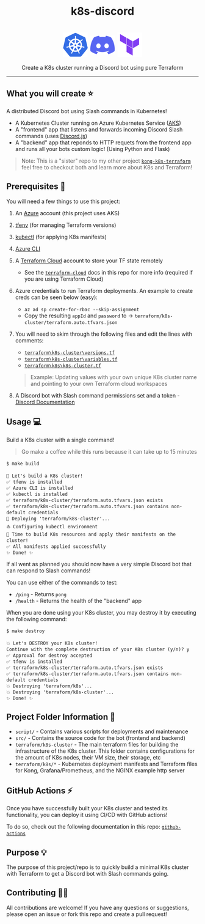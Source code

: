 <h1 align="center">k8s-discord</h1>
<h1 align="center">
    <img src="docs/assets/k8s.png" alt="errbot" align="center" width="64px"/>
    <img src="docs/assets/discord.svg" alt="errbot" align="center" width="64px"/>
    <img src="docs/assets/terraform.png" alt="errbot" align="center" width="64px"/>
</h1>

<p align="center">
  Create a K8s cluster running a Discord bot using pure Terraform
</p>

<hr>

## What you will create ⭐

A distributed Discord bot using Slash commands in Kubernetes!

- A Kubernetes Cluster running on Azure Kubernetes Service ([AKS](https://azure.microsoft.com/en-us/services/kubernetes-service/#overview))
- A "frontend" app that listens and forwards incoming Discord Slash commands (uses [Discord.js](https://github.com/discordjs/discord.js))
- A "backend" app that reponds to HTTP requets from the frontend app and runs all your bots custom logic! (Using Python and Flask)

> Note: This is a "sister" repo to my other project [`kong-k8s-terraform`](https://github.com/GrantBirki/k8s-kong-terraform) feel free to checkout both and learn more about K8s and Terraform!

## Prerequisites 🚩

You will need a few things to use this project:

1. An [Azure](https://azure.microsoft.com/en-us/free/) account (this project uses AKS)
1. [tfenv](https://github.com/tfutils/tfenv) (for managing Terraform versions)
1. [kubectl](https://kubernetes.io/docs/tasks/tools/) (for applying K8s manifests)
1. [Azure CLI](https://docs.microsoft.com/en-us/cli/azure/install-azure-cli)
1. A [Terraform Cloud](https://www.terraform.io/cloud) account to store your TF state remotely
    - See the [`terraform-cloud`](docs/terraform-cloud.md) docs in this repo for more info (required if you are using Terraform Cloud)
1. Azure credentials to run Terraform deployments. An example to create creds can be seen below (easy):
    - `az ad sp create-for-rbac --skip-assignment`
    - Copy the resulting `appId` and `password` to -> `terraform/k8s-cluster/terraform.auto.tfvars.json`
1. You will need to skim through the following files and edit the lines with comments:
    - [`terraform\k8s-cluster\versions.tf`](terraform\k8s-cluster\versions.tf)
    - [`terraform\k8s-cluster\variables.tf`](terraform\k8s-cluster\variables.tf)
    - [`terraform\k8s\k8s-cluster.tf`](terraform\k8s\k8s-cluster.tf)

    > Example: Updating values with your own unique K8s cluster name and pointing to your own Terraform cloud workspaces
1. A Discord bot with Slash command permissions set and a token - [Discord Documentation](https://discord.com/developers/docs/interactions/application-commands)

## Usage 💻

Build a K8s cluster with a single command!

> Go make a coffee while this runs because it can take up to 15 minutes

```console
$ make build

🔨 Let's build a K8s cluster!
✅ tfenv is installed
✅ Azure CLI is installed
✅ kubectl is installed
✅ terraform/k8s-cluster/terraform.auto.tfvars.json exists
✅ terraform/k8s-cluster/terraform.auto.tfvars.json contains non-default credentials
🚀 Deploying 'terraform/k8s-cluster'...
⛵ Configuring kubectl environment
🔨 Time to build K8s resources and apply their manifests on the cluster!
✅ All manifests applied successfully
✨ Done! ✨
```

If all went as planned you should now have a very simple Discord bot that can respond to Slash commands!

You can use either of the commands to test:

- `/ping` - Returns `pong`
- `/health` - Returns the health of the "backend" app

When you are done using your K8s cluster, you may destroy it by executing the following command:

```console
$ make destroy

💥 Let's DESTROY your K8s cluster!
Continue with the complete destruction of your K8s cluster (y/n)? y
✅ Approval for destroy accepted
✅ tfenv is installed
✅ terraform/k8s-cluster/terraform.auto.tfvars.json exists
✅ terraform/k8s-cluster/terraform.auto.tfvars.json contains non-default credentials
💥 Destroying 'terraform/k8s'...
💥 Destroying 'terraform/k8s-cluster'...
✨ Done! ✨
```

## Project Folder Information 📂

- `script/` - Contains various scripts for deployments and maintenance
- `src/` - Contains the source code for the bot (frontend and backend)
- `terraform/k8s-cluster` - The main terraform files for building the infrastructure of the K8s cluster. This folder contains configurations for the amount of K8s nodes, their VM size, their storage, etc
- `terraform/k8s/*` - Kubernetes deployment manifests and Terraform files for Kong, Grafana/Prometheus, and the NGINX example http server

## GitHub Actions ⚡

Once you have successfully built your K8s cluster and tested its functionality, you can deploy it using CI/CD with GitHub actions!

To do so, check out the following documentation in this repo: [`github-actions`](docs/github-actions.md)

## Purpose 💡

The purpose of this project/repo is to quickly build a minimal K8s cluster with Terraform to get a Discord bot with Slash commands going.

## Contributing 👩‍💻

All contributions are welcome! If you have any questions or suggestions, please open an issue or fork this repo and create a pull request!
